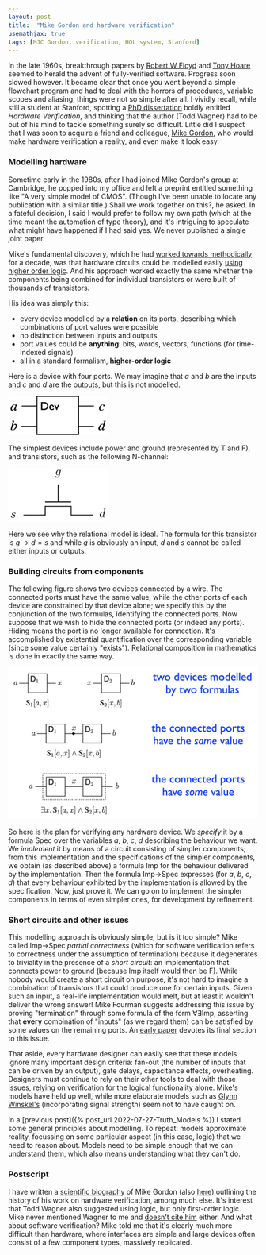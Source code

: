 ```yaml
---
layout: post
title:  "Mike Gordon and hardware verification"
usemathjax: true 
tags: [MJC Gordon, verification, HOL system, Stanford]
---
```


In the late 1960s, breakthrough papers by
[Robert W Floyd](https://people.eecs.berkeley.edu/~necula/Papers/FloydMeaning.pdf)
and [Tony Hoare](https://dl.acm.org/doi/10.1145/363235.363259)
seemed to herald the advent of fully-verified software.
Progress soon slowed however. 
It became clear that once you went beyond
a simple flowchart program and had to deal with 
the horrors of procedures, variable scopes
and aliasing, things were not so simple after all.
I vividly recall, while still a student at Stanford,
spotting a [PhD dissertation](https://searchworks.stanford.edu/view/982736) boldly entitled *Hardware Verification*,
and thinking that the author (Todd Wagner) had to be out of his mind
to tackle something surely so difficult. Little did I suspect that
I was soon to acquire a friend and colleague, 
[Mike Gordon](https://www.cl.cam.ac.uk/archive/mjcg/),
who would make hardware verification a reality, and even make it look easy.

### Modelling hardware

Sometime early in the 1980s, after I had joined Mike Gordon's
group at Cambridge, he popped into my office and left a preprint
entitled something like "A very simple model of CMOS".
(Though I've been unable to locate any publication with a similar title.)
Shall we work together on this?, he asked. In a fateful decision,
I said I would prefer to follow my own path (which at the time meant
the automation of type theory), and it's intriguing to speculate what 
might have happened if I had said yes. 
We never published a single joint paper.

Mike's fundamental discovery, which he had [worked towards methodically](https://arxiv.org/abs/1806.04002)
for a decade, was that hardware circuits could be modelled easily
[using higher order logic](https://www.cl.cam.ac.uk/techreports/UCAM-CL-TR-77.html). 
And his approach worked exactly the same
whether the components being combined for individual transistors
or were built of thousands of transistors.

His idea was simply this: 

* every device modelled by a **relation** on its ports, describing which combinations of port values were possible
* no distinction between inputs and outputs
* port values could be **anything**: bits, words, vectors, functions (for time-indexed signals)
* all in a standard formalism, **higher-order logic**

Here is a device with four ports. We may imagine that $a$ and $b$ are the
inputs and $c$ and $d$ are the outputs, but this is not modelled.

<img src="/images/hw-device.png" alt="hardware device" width="200"/>

The simplest devices include power and ground (represented by T and F),
and transistors, such as the following N-channel:

<img src="/images/transistor.png" alt="n-channel transistor" width="200"/>

Here we see why the relational model is ideal. The formula for this
transistor is $g\to d=s$ and while $g$ is obviously an input, 
$d$ and $s$ cannot be called either inputs or outputs.

### Building circuits from components

The following figure shows two devices connected by a wire.
The connected ports must have the same value,
while the other ports of each device are constrained by that device alone;
we specify this by the conjunction of the two formulas, identifying the
connected ports.
Now suppose that we wish to hide the connected ports (or indeed any ports).
Hiding means the port is no longer available for connection.
It's accomplished by
existential quantification over the corresponding variable
(since some value certainly "exists").
Relational composition in mathematics is done in exactly the same way.

<img src="/images/compose-devices.png" alt="composing devices" width="800"/>

So here is the plan for verifying any hardware device.
We *specify* it by a formula Spec over the variables $a$, $b$, $c$, $d$ 
describing the behaviour we want.
We *implement* it by means of a circuit consisting of simpler components;
from this implementation and the specifications of the simpler components,
we obtain (as described above) a formula Imp for the behaviour delivered by the implementation.
Then the formula Imp$\to$Spec expresses (for $a$, $b$, $c$, $d$)
that every behaviour exhibited by the implementation is allowed by the 
specification. Now, just prove it.
We can go on to implement the simpler components in terms of even simpler
ones, for development by refinement.

### Short circuits and other issues

This modelling approach is obviously simple, but is it too simple?
Mike called Imp$\to$Spec *partial correctness* (which for software
verification refers to correctness under the assumption of termination)
because it degenerates to triviality in the presence of a *short circuit*:
an implementation that connects power to ground (because Imp itself would
then be F). While nobody would create a short circuit on purpose, it's not
hard to imagine a combination of transistors that could produce one for
certain inputs. Given such an input, a real-life implementation would melt,
but at least it wouldn't deliver the wrong answer! 
Mike Fourman suggests addressing this 
issue by proving "termination" through some formula of the form $\forall\exists$Imp,
asserting that **every** combination of "inputs" (as we regard them)
can be satisfied by some values on the remaining ports.
An [early paper](https://www.cl.cam.ac.uk/techreports/UCAM-CL-TR-91.html) 
devotes its final section to this issue.

That aside, every hardware designer can easily see that these models
ignore many important design criteria: fan-out (the number of inputs that can be driven by an output), gate delays, capacitance effects, overheating.
Designers must continue to rely on their other tools to deal with those issues, 
relying on verification for the logical functionality alone.
Mike's models have held up well, while more elaborate models
such as
[Glynn Winskel's](https://www.cl.cam.ac.uk/techreports/UCAM-CL-TR-105.html) 
(incorporating signal strength) seem not to have caught on.

In a [previous post]({% post_url 2022-07-27-Truth_Models %})
I stated some general principles about modelling.
To repeat: models approximate reality, focussing on some particular aspect
(in this case, logic) that we need to reason about.
Models need to be simple enough that we can understand them, which 
also means understanding what they can't do.

### Postscript

I have written a [scientific biography](http://doi.org/10.1098/rsbm.2018.0019) 
of Mike Gordon (also [here](https://arxiv.org/abs/1806.04002))
outlining the history of his work on hardware verification, among much else. 
It's interest that Todd Wagner also suggested using logic, but only
first-order logic. Mike never mentioned Wagner to me and 
[doesn't cite him](https://www.cl.cam.ac.uk/techreports/UCAM-CL-TR-91.html) either.
And what about software verification?
Mike told me that it's clearly much more difficult than hardware, 
where interfaces are simple and large devices often consist of a few
component types, massively replicated.

